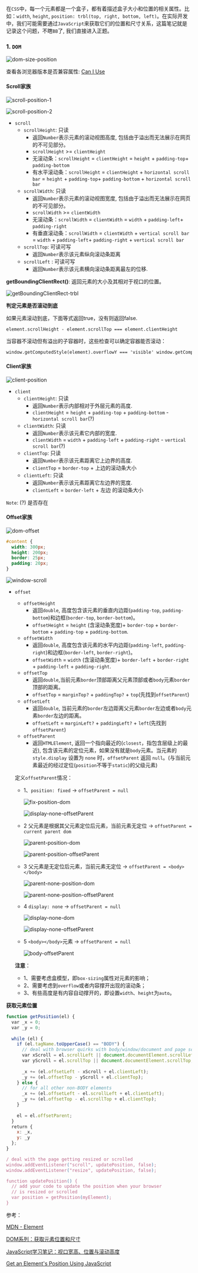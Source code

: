 

在`CSS`中，每一个元素都是一个盒子，都有着描述盒子大小和位置的相关属性。比如：`width`, `height`, `position: trbl(top, right, bottom, left)`。在实际开发中，我们可能需要通过`JavaScript`来获取它们的位置和尺寸关系，这篇笔记就是记录这个问题，不瞎`BB`了, 我们直接进入正题。

### 1. `DOM`

![dom-size-position](./images/dom-size-position.png ":no-zoom")

查看各浏览器版本是否兼容属性: [Can I Use](<https://caniuse.com/>)

#### **Scroll家族**

![scroll-position-1](./images/scroll-position-1.png ":no-zoom")

![scroll-position-2](./images/scroll-position-2.png ":no-zoom")

* `scroll`
  * `scrollHeight`: 只读
    * 返回`Number`表示元素的滚动视图高度, 包括由于溢出而无法展示在网页的不可见部分。
    * `scrollHeight` >= `clientHeight`
    * 无滚动条：`scrollHeight` = `clientHeight` = `height` + `padding-top`+ `padding-bottom`
    * 有水平滚动条：`scrollHeight` = `clientHeight` + `horizontal scroll bar` = `height` + `padding-top`+ `padding-bottom` + `horizontal scroll bar`
  * `scrollWidth`: 只读
    * 返回`Number`表示元素的滚动视图宽度, 包括由于溢出而无法展示在网页的不可见部分。
    * `scrollWidth` >= `clientWidth`
    * 无滚动条：`scrollWidth` = `clientWidth` = `width` + `padding-left`+ `padding-right`
    * 有垂直滚动条：`scrollWidth` = `clientWidth` + `vertical scroll bar` = `width` + `padding-left`+ `padding-right` + `vertical scroll bar`
  * `scrollTop`: 可读可写
    * 返回`Number`表示该元素纵向滚动条距离
  * `scrollLeft` : 可读可写
    * 返回`Number`表示该元素横向滚动条距离最左的位移.

**getBoundingClientRect()**: 返回元素的大小及其相对于视口的位置。

![getBoundingClientRect-trbl](./images/getBoundingClientRect-trbl.png ":no-zoom")

**判定元素是否滚动到底**

如果元素滚动到底，下面等式返回true，没有则返回false.

```
element.scrollHeight - element.scrollTop === element.clientHeight
```

当容器不滚动但有溢出的子容器时，这些检查可以确定容器能否滚动：

```html
window.getComputedStyle(element).overflowY === 'visible' window.getComputedStyle(element).overflowY !== 'hidden'
```

#### **Client家族**

![client-position](./images/client-position.png ":no-zoom")

* `client`
  * `clientHeight`: 只读
    * 返回`Number`表示内部相对于外层元素的高度.
    * `clientHeight` = `height` + `padding-top` + `padding-bottom` - `horizontal scroll bar`(?)
  * `clientWidth`: 只读
    * 返回`Number`表示该元素它内部的宽度.
    * `clientWidth` = `width` + `padding-left` + `padding-right` - `vertical scroll bar`(?)
  * `clientTop`: 只读
    * 返回`Number`表示该元素距离它上边界的高度.
    * `clientTop` = `border-top` + 上边的滚动条大小
  * `clientLeft`: 只读
    * 返回`Number`表示该元素距离它左边界的宽度.
    * `clientLeft` = `border-left` + 左边 的滚动条大小

`Note`: (?) 是否存在

#### **Offset家族**

![dom-offset](./images/dom-offset.png ":no-zoom")

```css
#content {
  width: 300px;
  height: 200px;
  border: 25px;
  padding: 20px;
}
```

![window-scroll](./images/window-scroll.png ":no-zoom")

* `offset`
  * `offsetHeight`
    * 返回`double`, 高度包含该元素的垂直内边距(`padding-top`, `padding-bottom`)和边框(`border-top`, `border-bottom`)。
    * `offsetHeight` = `height` (含滚动条宽度)+ `border-top` + `border-bottom` + `padding-top` + `padding-bottom`.
  * `offsetWidth`
    * 返回`double`, 高度包含该元素的水平内边距(`padding-left`, `padding-right`)和边框(`border-left`, `border-right`)。
    * `offsetWidth` = `width` (含滚动条宽度)+ `border-left` + `border-right` + `padding-left` + `padding-right`.
  * `offsetTop`
    * 返回`double`,当前元素`border`顶部距离父元素顶部或者`body`元素`border`顶部的距离。
    * `offsetTop` = `marginTop?` + `paddingTop?` + `top`(先找到`offsetParent`)
  * `offsetLeft`
    * 返回`double`, 当前元素的`border`左边距离父元素`border`左边或者`body`元素`border`左边的距离。
    * `offsetLeft` = `marginLeft?` + `paddingLeft?` + `left`(先找到`offsetParent`)
  * `offsetParent`
    * 返回`HTMLElement`, 返回一个指向最近的(`closest`，指包含层级上的最近), 包含该元素的定位元素，如果没有就是`body`元素。当元素的 `style.display` 设置为 `none` 时，`offsetParent` 返回 `null`。(与当前元素最近的经过定位(`position`不等于`static`)的父级元素)

  定义`offsetParent`情况：

  - 1、`position: fixed` -> `offsetParent = null`

    ![fix-position-dom](./images/fix-position-dom.png ":no-zoom")

    ![display-none-offsetParent](./images/display-none-offsetParent.png ":no-zoom")

  - 2 父元素是根据其父元素定位后元素，当前元素无定位 -> `offsetParent = current parent dom`

    ![parent-position-dom](./images/parent-position-dom.png ":no-zoom")

    ![parent-position-offsetParent](./images/parent-position-offsetParent.png ":no-zoom")

  - 3 父元素是无定位后元素，当前元素无定位  -> `offsetParent = <body></body>`

    ![parent-none-position-dom](./images/parent-none-position-dom.png ":no-zoom")

    ![parent-none-position-offsetParent](./images/parent-none-position-offsetParent.png ":no-zoom")

  - 4  `display: none` -> `offsetParent = null`

    ![display-none-dom](./images/display-none-dom.png ":no-zoom")

    ![display-none-offsetParent](./images/display-none-offsetParent.png ":no-zoom")

  - 5  `<body></body>`元素 -> `offsetParent = null`

    ![body-offsetParent](./images/body-offsetParent.png ":no-zoom")

  **注意**：

  - 1、需要考虑盒模型，即`box-sizing`属性对元素的影响；
  - 2、需要考虑到`overflow`或者内容撑开出现的滚动条；
  - 3、有些高度是有内容自动撑开的，即设置`width`、`height`为`auto`。

**获取元素位置**

```javascript
function getPosition(el) {
  var _x = 0;
  var _y = 0;
 
  while (el) {
    if (el.tagName.toUpperCase() == "BODY") {
      // deal with browser quirks with body/window/document and page scroll
      var xScroll = el.scrollLeft || document.documentElement.scrollLeft;
      var yScroll = el.scrollTop || document.documentElement.scrollTop;
 
      _x += (el.offsetLeft - xScroll + el.clientLeft);
      _y += (el.offsetTop - yScroll + el.clientTop);
    } else {
      // for all other non-BODY elements
      _x += (el.offsetLeft - el.scrollLeft + el.clientLeft);
      _y += (el.offsetTop - el.scrollTop + el.clientTop);
    }
 
    el = el.offsetParent;
  }
  return {
    x: _x,
    y: _y
  };
}

/ deal with the page getting resized or scrolled
window.addEventListener("scroll", updatePosition, false);
window.addEventListener("resize", updatePosition, false);

function updatePosition() {
  // add your code to update the position when your browser
  // is resized or scrolled
  var position = getPosition(myElement);
}
```



参考：

[MDN - Element](<https://developer.mozilla.org/zh-CN/docs/Web/API/Element>)

[DOM系列：获取元素位置和尺寸](<https://www.w3cplus.com/javascript/get-element-position-and-size-using-javascript.html>)

[JavaScript学习笔记：视口宽高、位置与滚动高度](<https://www.w3cplus.com/javascript/offset-scroll-client.html>)

[Get an Element's Position Using JavaScript](<https://www.kirupa.com/html5/get_element_position_using_javascript.htm>)

